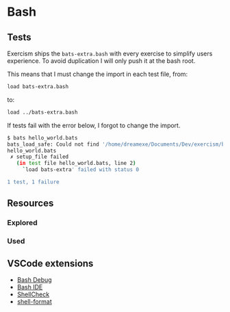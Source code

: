 # Bash

## Tests

Exercism ships the `bats-extra.bash` with every exercise to simplify users
experience. To avoid duplication I will only push it at the bash root.

This means that I must change the import in each test file, from:

```bash
load bats-extra.bash
```

to:

```bash
load ../bats-extra.bash
```

If tests fail with the error below, I forgot to change the import.

```bash
$ bats hello_world.bats
bats_load_safe: Could not find '/home/dreamexe/Documents/Dev/exercism/bash/hello-world/bats-extra'[.bash]
hello_world.bats
 ✗ setup_file failed
   (in test file hello_world.bats, line 2)
     `load bats-extra' failed with status 0

1 test, 1 failure
```

## Resources

### Explored

### Used

## VSCode extensions

- [Bash Debug]()
- [Bash IDE]()
- [ShellCheck]()
- [shell-format]()

